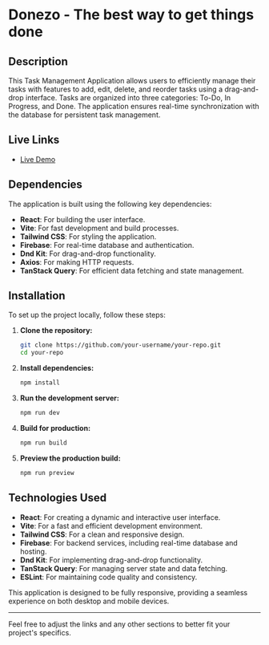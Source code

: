 # Donezo - The best way to get things done

## Description

This Task Management Application allows users to efficiently manage their tasks with features to add, edit, delete, and reorder tasks using a drag-and-drop interface. Tasks are organized into three categories: To-Do, In Progress, and Done. The application ensures real-time synchronization with the database for persistent task management.

## Live Links

- [Live Demo](https://donezo-a1732.web.app)

## Dependencies

The application is built using the following key dependencies:

- **React**: For building the user interface.
- **Vite**: For fast development and build processes.
- **Tailwind CSS**: For styling the application.
- **Firebase**: For real-time database and authentication.
- **Dnd Kit**: For drag-and-drop functionality.
- **Axios**: For making HTTP requests.
- **TanStack Query**: For efficient data fetching and state management.

## Installation

To set up the project locally, follow these steps:

1. **Clone the repository:**

   ```bash
   git clone https://github.com/your-username/your-repo.git
   cd your-repo
   ```

2. **Install dependencies:**

   ```bash
   npm install
   ```

3. **Run the development server:**

   ```bash
   npm run dev
   ```

4. **Build for production:**

   ```bash
   npm run build
   ```

5. **Preview the production build:**
   ```bash
   npm run preview
   ```

## Technologies Used

- **React**: For creating a dynamic and interactive user interface.
- **Vite**: For a fast and efficient development environment.
- **Tailwind CSS**: For a clean and responsive design.
- **Firebase**: For backend services, including real-time database and hosting.
- **Dnd Kit**: For implementing drag-and-drop functionality.
- **TanStack Query**: For managing server state and data fetching.
- **ESLint**: For maintaining code quality and consistency.

This application is designed to be fully responsive, providing a seamless experience on both desktop and mobile devices.

---

Feel free to adjust the links and any other sections to better fit your project's specifics.
